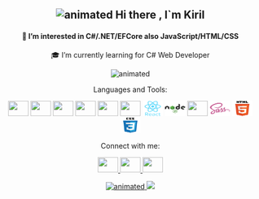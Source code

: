 ## <p align="center"><img src="https://camo.githubusercontent.com/e8e7b06ecf583bc040eb60e44eb5b8e0ecc5421320a92929ce21522dbc34c891/68747470733a2f2f6d656469612e67697068792e636f6d2f6d656469612f6876524a434c467a6361737252346961377a2f67697068792e676966" alt="animated" width=45 /> Hi there , I`m Kiril</p>
#### <p align="center">👀 I’m interested in C#/.NET/EFCore also JavaScript/HTML/CSS  </p>
<p align="center">🎓 I’m currently learning for C# Web Developer</p>

<p align="center">
  <img src="https://media1.giphy.com/media/102h4wsmCG2s12/giphy.gif?cid=ecf05e47rzremxfne0i73yo0vknjz88pti05m61xvrxmxdwc&rid=giphy.gif" alt="animated" />
</p>





<p align="center">
  Languages and Tools:
</p>
<p align="center">
  <img src="https://img.icons8.com/color/2x/c-sharp-logo.png" height="30" width="40"">
  <img src="http://i.imgur.com/yfiYW8H.jpg" height="30" width="40"">
  <img src="https://img.icons8.com/color/2x/javascript.png" height="30" width="40"">
  <img src="https://miro.medium.com/max/3584/1*999RIfEE3NgCkiqQhR_Qaw.png" height="30" width="40"">
  <img src="https://avatars.githubusercontent.com/u/890883?s=400&v=4" height="30" width="40"">
  <img src="https://fiverr-res.cloudinary.com/images/q_auto,f_auto/gigs/135238978/original/06cd5bf8016a1f9057b68306b2b69d7188e8d86c/build-your-web-app-and-web-api-with-asp-dot-net-mvc.jpg" height="30" width="40"">
  <img src="https://raw.githubusercontent.com/devicons/devicon/master/icons/react/react-original-wordmark.svg" height="30" width="40"">
  <img src="https://raw.githubusercontent.com/devicons/devicon/master/icons/nodejs/nodejs-original-wordmark.svg" height="30" width="40"">
  <img src="https://www.vectorlogo.zone/logos/gatsbyjs/gatsbyjs-icon.svg" height="30" width="40"">
  <img src="https://raw.githubusercontent.com/devicons/devicon/master/icons/sass/sass-original.svg" height="30" width="40"">
  <img src="https://raw.githubusercontent.com/devicons/devicon/master/icons/html5/html5-original-wordmark.svg" height="30" width="40"">
  <img src="https://raw.githubusercontent.com/devicons/devicon/master/icons/css3/css3-original-wordmark.svg" height="30" width="40"">
                                                                                                                                    
</p>


<p align="center">
Connect with me:
</p>
<p align="center"> 
<a href="https://www.linkedin.com/in/kiril-nikolov-5b4b78209/">
<img src="https://img.icons8.com/doodle/2x/linkedin.png" height="30" width="40"">
                                                                                
<a href="mailto:nikolov.kiril123@gmail.com">
<img  src="https://img.icons8.com/doodle/2x/gmail.png"  height="30" width="40"">
                                                                               
<a href="https://www.facebook.com/kiril.nikolov.904">
<img  src="https://img.icons8.com/doodle/2x/facebook-new.png"  height="30" width="40"">
</p>


<p align="center">
  <img src="https://github-readme-stats.vercel.app/api?username=nikolovkiril&show_icons=true&theme=merko&hide=contribs,prs" alt="animated" />
  <img src="https://github-readme-stats.vercel.app/api/top-langs/?username=nikolovkiril&layout=compact&show_icons=true&theme=merko&hide=contribs" width=318 />
</p>
<!---
nikolovkiril/nikolovkiril is a ✨ special ✨ repository because its `README.md` (this file) appears on your GitHub profile.
You can click the Preview link to take a look at your changes.
--->
 
